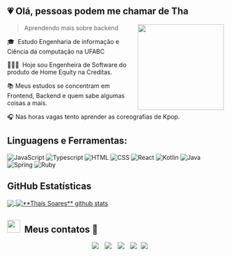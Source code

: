 
## 💗 Olá, pessoas podem me chamar de <strong>Tha</strong>
<img align="right" width="200" src="https://media.giphy.com/media/d9mkbc1QkvBnHthaQp/giphy.gif" />

> Aprendendo mais sobre backend

🎓&nbsp; Estudo Engenharia de informação e Ciência da computação na UFABC

👩🏽‍💻 &nbsp;Hoje sou Engenheira de Software do produto de Home Equity na Creditas.

📚 Meus estudos se concentram em Frontend, Backend e quem sabe algumas coisas a mais.

🎧 Nas horas vagas tento aprender as coreografias de Kpop. 

## **Linguagens e Ferramentas:**  
  ![JavaScript](https://img.shields.io/badge/JavaScript-F7DF1E?style=for-the-badge&logo=javascript&logoColor=black)
  ![Typescript](https://img.shields.io/badge/TypeScript-007ACC?style=for-the-badge&logo=typescript&logoColor=white)
  ![HTML](https://img.shields.io/badge/HTML-239120?style=for-the-badge&logo=html5&logoColor=white)
  ![CSS](https://img.shields.io/badge/CSS-239120?&style=for-the-badge&logo=css3&logoColor=white)
  ![React](https://img.shields.io/badge/React-20232A?style=for-the-badge&logo=react&logoColor=61DAFB)
  ![Kotlin](https://img.shields.io/badge/Kotlin-0095D5?&style=for-the-badge&logo=kotlin&logoColor=white)
  ![Java](https://img.shields.io/badge/Java-ED8B00?style=for-the-badge&logo=java&logoColor=white)
  ![Spring](https://img.shields.io/badge/Spring-6DB33F?style=for-the-badge&logo=spring&logoColor=white)
  ![Ruby](https://img.shields.io/badge/Ruby-CC342D?style=for-the-badge&logo=ruby&logoColor=white)

## **GitHub Estatísticas**

<a href="https://github.com/thataaz">
  <img align="center" src="https://github-readme-stats.vercel.app/api/top-langs/?username=thataaz&theme=panda&hide_langs_below=1" />
</a>

<a href="https://github.com/thataaz">
 <img align="center" src="https://github-readme-stats.vercel.app/api?username=thataaz&show_icons=true&theme=panda&line_height=27" alt="**Thaís Soares** github stats"/>
</a>

## <img src="https://media.giphy.com/media/iY8CRBdQXODJSCERIr/giphy.gif" width="30" height="30" style="margin-right: 10px;">Meus contatos 🤝 


<p align="center">

 <div align="center"  class="icons-social" style="margin-left: 10px;">
        <a style="margin-left: 10px;"  target="_blank" href="https://www.linkedin.com/in/tha%C3%ADs-soares-004620137/">
			<img src="https://img.icons8.com/doodle/40/000000/linkedin--v2.png"></a>
        <a style="margin-left: 10px;" target="_blank" href="https://github.com/thataaz">
		<img src="https://img.icons8.com/doodle/40/000000/github--v1.png"></a>
        <a style="margin-left: 10px;" target="_blank" href="https://instagram.com/thataaz">
			<img src="https://img.icons8.com/doodle/40/000000/instagram-new--v2.png"></a>
		<a style="margin-left: 10px;" target="_blank" href="https://twitter.com/thataaz">
			<img src="https://img.icons8.com/doodle/1x/twitter-squared--v2.png" ></a>
		<a style="margin-left: 5px;" target="_blank" href="">
					<img src="https://img.icons8.com/plasticine/0.5x/resume.png" ></a>
      </div>

</p>
